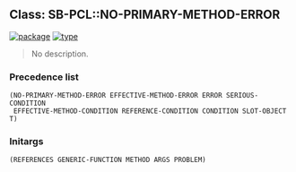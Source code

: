 ## Class: SB-PCL::NO-PRIMARY-METHOD-ERROR
[![package](https://img.shields.io/badge/Package-SB--PCL-5f9ea0.svg?style=social&colorA=999999)](../) [![type](https://img.shields.io/badge/Type-Class-5f9ea0.svg?style=social&colorA=999999)](../#class) 

> No description.

### Precedence list
```
(NO-PRIMARY-METHOD-ERROR EFFECTIVE-METHOD-ERROR ERROR SERIOUS-CONDITION
 EFFECTIVE-METHOD-CONDITION REFERENCE-CONDITION CONDITION SLOT-OBJECT T)
```
### Initargs
```
(REFERENCES GENERIC-FUNCTION METHOD ARGS PROBLEM)
```
